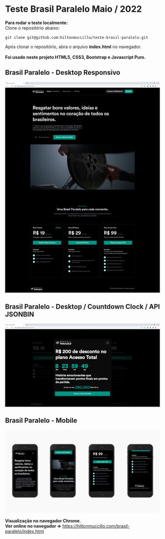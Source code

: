 # Teste Brasil Paralelo Maio / 2022

<strong>Para rodar o teste localmente:</strong><br>
Clone o repositório abaixo:<br>
```
git clone git@github.com:hiltonmuccillo/teste-brasil-paralelo.git
```
Após clonar o repositório, abra o arquivo <strong>index.html</strong> no navegador.<br><br>
<strong>Foi usado neste projeto HTML5, CSS3, Bootstrap e Javascript Puro.</strong><br>

## Brasil Paralelo - Desktop Responsivo

![Teste - Brasil Paralelo](images/screen-desktop.jpg?raw=true "Teste - Brasil Paralelo")

## Brasil Paralelo - Desktop / Countdown Clock / API JSONBIN

![Teste - Brasil Paralelo](images/screen-desktop2.jpg?raw=true "Teste - Brasil Paralelo")

## Brasil Paralelo - Mobile

![Teste - Brasil Paralelo](images/screen-mobile.jpg?raw=true "Teste - Brasil Paralelo")

<strong>Visualização no navegador Chrome.</strong><br>
<strong>Ver online no navegador =></strong> https://hiltonmuccillo.com/brasil-paralelo/index.html
